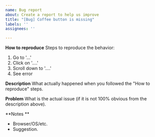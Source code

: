 ```yaml
---
name: Bug report
about: Create a report to help us improve
title: "[Bug] Coffee button is missing"
labels: ''
assignees: ''

---
```


**How to reproduce**
Steps to reproduce the behavior:
1. Go to '...'
2. Click on '....'
3. Scroll down to '....'
4. See error

**Description**
What actually happened when you followed the "How to reproduce" steps.

**Problem**
What is the actual issue (if it is not 100% obvious from the description above).

**Notes **
- Browser/OS/etc.
- Suggestion.
